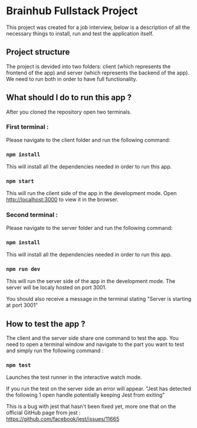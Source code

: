 # Brainhub Fullstack Project

This project was created for a job interview, below is a description of all the necessary things to install, run and test the application itself.

## Project structure

The project is devided into two folders: client (which represents the frontend of the app) and server (which represents the backend of the app).
We need to run both in order to have full functionality.


## What should I do to run this app ?
After you cloned the repository open two terminals.

### First terminal :
Please navigate to the client folder and run the following command:

### `npm install`
This will install all the dependencies needed in order to run this app.

### `npm start`
This will run the client side of the app in the development mode.
Open [http://localhost:3000](http://localhost:3000) to view it in the browser.


### Second terminal :
Please navigate to the server folder and run the following command:

### `npm install`
This will install all the dependencies needed in order to run this app.

### `npm run dev`
This will run the server side of the app in the development mode.
The server will be localy hosted on port 3001.

You should also receive a message in the terminal stating "Server is starting at port 3001"

## How to test the app ?
The client and the server side share one command to test the app.
You need to open a terminal window and navigate to the part you want to test and simply run the following command :

### `npm test`
Launches the test runner in the interactive watch mode.

If you run the test on the server side an error will appear.
"Jest has detected the following 1 open handle potentially keeping Jest from exiting"

This is a bug with jest that hasn't been fixed yet, more one that on the official GitHub page from jest :
https://github.com/facebook/jest/issues/11665

